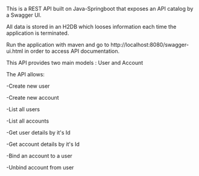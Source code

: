 This is a REST API built on Java-Springboot that exposes an API catalog by a Swagger UI. 

All data is stored in an H2DB which looses information each time the application is terminated.

Run the application with maven and go to http://localhost:8080/swagger-ui.html in order to access API documentation.

This API provides two main models : User and Account

The API allows:

-Create new user

-Create new account

-List all users

-List all accounts

-Get user details by it's Id

-Get account details by it's Id

-Bind an account to a user

-Unbind account from user 
